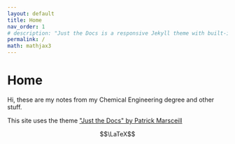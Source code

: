 ```yaml
---
layout: default
title: Home
nav_order: 1
# description: "Just the Docs is a responsive Jekyll theme with built-in search that is easily customizable and hosted on GitHub Pages."
permalink: /
math: mathjax3
---
```


# Home
Hi, these are my notes from my Chemical Engineering degree and other stuff.

This site uses the theme ["Just the Docs" by Patrick Marsceill](https://github.com/pmarsceill/just-the-docs)

$$\LaTeX$$


